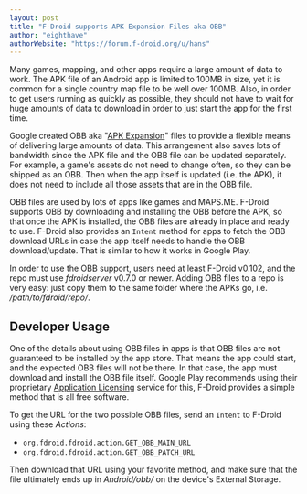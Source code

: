 ```yaml
---
layout: post
title: "F-Droid supports APK Expansion Files aka OBB"
author: "eighthave"
authorWebsite: "https://forum.f-droid.org/u/hans"
---
```


Many games, mapping, and other apps require a large amount of data to
work.  The APK file of an Android app is limited to 100MB in size, yet
it is common for a single country map file to be well over 100MB.
Also, in order to get users running as quickly as possible, they
should not have to wait for huge amounts of data to download in order
to just start the app for the first time.

Google created OBB aka
"[APK Expansion](https://developer.android.com/google/play/expansion-files.html)"
files to provide a flexible means of delivering large amounts of data.
This arrangement also saves lots of bandwidth since the APK file and
the OBB file can be updated separately.  For example, a game's assets
do not need to change often, so they can be shipped as an OBB. Then
when the app itself is updated (i.e. the APK), it does not need to
include all those assets that are in the OBB file.

OBB files are used by lots of apps like games and MAPS.ME.  F-Droid
supports OBB by downloading and installing the OBB before the APK, so
that once the APK is installed, the OBB files are already in place and
ready to use.  F-Droid also provides an `Intent` method for apps to
fetch the OBB download URLs in case the app itself needs to handle the
OBB download/update.  That is similar to how it works in Google Play.

In order to use the OBB support, users need at least F-Droid v0.102, and the repo must use _fdroidserver_ v0.7.0 or newer.  Adding OBB files to a repo is very easy: just copy them to the same folder where the APKs go, i.e. _/path/to/fdroid/repo/_.

## Developer Usage

One of the details about using OBB files in apps is that OBB files are
not guaranteed to be installed by the app store.  That means the app
could start, and the expected OBB files will not be there.  In that
case, the app must download and install the OBB file itself.  Google
Play recommends using their proprietary
[Application Licensing](https://developer.android.com/google/play/licensing/index.html)
service for this, F-Droid provides a simple method that is all free
software.

To get the URL for the two possible OBB files, send an `Intent` to
F-Droid using these _Actions_:

* `org.fdroid.fdroid.action.GET_OBB_MAIN_URL`
* `org.fdroid.fdroid.action.GET_OBB_PATCH_URL`

Then download that URL using your favorite method, and make sure that
the file ultimately ends up in _Android/obb/<packageName>_ on the
device's External Storage.
